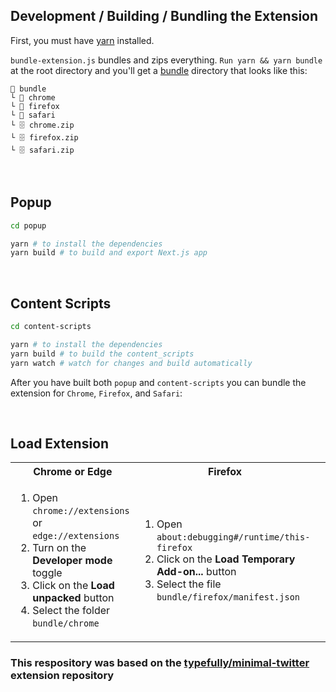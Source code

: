 ## Development / Building / Bundling the Extension

First, you must have [yarn](https://classic.yarnpkg.com/lang/en/docs/install) installed.

`bundle-extension.js` bundles and zips everything. `Run yarn && yarn bundle` at the root directory and you'll get a [bundle](../bundle) directory that looks like this:

```
📂 bundle
└ 📁 chrome
└ 📁 firefox
└ 📁 safari
└ 🗄️ chrome.zip
└ 🗄️ firefox.zip
└ 🗄️ safari.zip
```
<br>

## Popup

```sh
cd popup
```

```sh
yarn # to install the dependencies
yarn build # to build and export Next.js app
```
<br>

## Content Scripts

```sh
cd content-scripts
```

```sh
yarn # to install the dependencies
yarn build # to build the content_scripts
yarn watch # watch for changes and build automatically
```

After you have built both `popup` and `content-scripts` you can bundle the extension for `Chrome`, `Firefox`, and `Safari`:

<br>

## Load Extension

<table>
	<tr>
		<th>Chrome or Edge</th>
		<th>Firefox</th>
		<th>Safari</th>
	</tr>
	<tr>
		<td width="33.33%">
			<ol>
				<li>Open <code>chrome://extensions</code> or <code>edge://extensions</code></li>
        <li>Turn on the <strong>Developer mode</strong> toggle</li>
				<li>Click on the <strong>Load unpacked</strong> button</li>
				<li>Select the folder <code>bundle/chrome</code></li>
			</ol>
		</td>
		<td width="33.33%">
			<ol>
				<li>Open <code>about:debugging#/runtime/this-firefox</code></li>
				<li>Click on the <strong>Load Temporary Add-on...</strong> button</li>
				<li>Select the file <code>bundle/firefox/manifest.json</code></li>
			</ol>
		</td>
      <td width="33.33%">
			<ol>
				<li>Open <code>bundle/safari/Sigarra Extension for Sigarra Extension.xcodeproj</code></li>
				<li>Click the Play button in Xcode ("start the active scheme")</li>
				<li><a href="https://developer.apple.com/documentation/safariservices/safari_web_extensions/running_your_safari_web_extension#3744467">Configure Safari in macOS to run unsigned extensions</a></li>
			</ol>
		</td>
	</tr>
</table>

### This respository was based on the [typefully/minimal-twitter](https://github.com/typefully/minimal-twitter) extension repository

